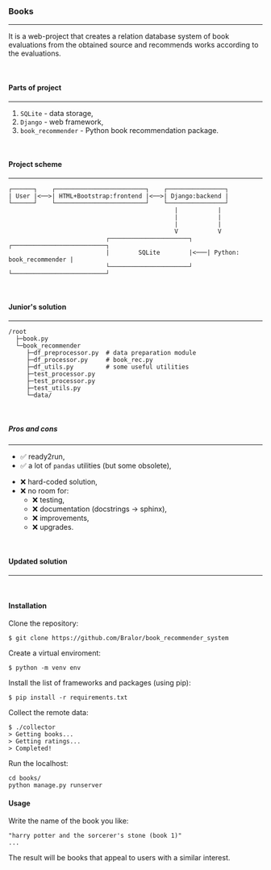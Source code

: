 ### Books

---

It is a web-project that creates a relation database system of book evaluations
from the obtained source and recommends works according to the evaluations.

<br>

#### Parts of project

---

1. `SQLite` - data storage,
2. `Django` - web framework,
3. `book_recommender` - Python book recommendation package.

<br>

#### Project scheme

---

```
┌──────┐    ┌─────────────────────────┐    ┌────────────────┐
| User |<──>| HTML+Bootstrap:frontend |<──>| Django:backend |
└──────┘    └─────────────────────────┘    └────────────────┘
                                              |           |
                                              |           |
                                              |           |
                                              V           V
                           ┌──────────────────────┐    ┌──────────────────────────┐
                           |        SQLite        |<───| Python: book_recommender |
                           └──────────────────────┘    └──────────────────────────┘
```

<br>

#### Junior's solution

---

```
/root
  ├─book.py
  └─book_recommender
     ├─df_preprocessor.py  # data preparation module
     ├─df_processor.py     # book_rec.py
     ├─df_utils.py         # some useful utilities
     ├─test_processor.py
     ├─test_processor.py
     ├─test_utils.py
     └─data/
```

<br>

##### Pros and cons

---

+ ✅ ready2run,
+ ✅ a lot of `pandas` utilities (but some obsolete),
- ❌ hard-coded solution,
- ❌ no room for:
    - ❌ testing,
    - ❌ documentation (docstrings -> sphinx),
    - ❌ improvements,
    - ❌ upgrades.

<br>

#### Updated solution

---


<br>

#### Installation

Clone the repository:
```
$ git clone https://github.com/Bralor/book_recommender_system
```

Create a virtual enviroment:
```
$ python -m venv env
```

Install the list of frameworks and packages (using pip):
```
$ pip install -r requirements.txt
```

Collect the remote data:
```
$ ./collector
> Getting books...
> Getting ratings...
> Completed!
```

Run the localhost:
```
cd books/
python manage.py runserver
```

#### Usage
Write the name of the book you like:
```
"harry potter and the sorcerer's stone (book 1)"
...
```

The result will be books that appeal to users with a similar interest.
